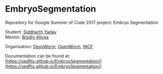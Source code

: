 # EmbryoSegmentation

Repository for Google Summer of Code 2017 project: Embryo Segmentation

Student: [Siddharth Yadav][0]   
Mentor: [Bradly Alicea][1]

Organisation: [DevoWorm][4], [OpenWorm][5], [INCF][3] 

Documentation can be found at: [https://sedflix.github.io/EmbryoSegmentation/](https://sedflix.github.io/EmbryoSegmentation/)


[0]: https://www.linkedin.com/in/sedflix/
[1]: https://www.linkedin.com/in/bradlyalicea
[3]: http://incf.org/
[4]: http://devoworm.weebly.com/
[5]: http://www.openworm.org/
